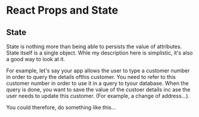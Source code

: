 <style>
code {
    font-family: monospace;
} 
</style>

# React Props and State

## State
State is nothing more than being able to persists the value of attributes.  State itself is a single object.  Whle my description here is simplistic, it's also a good way to look at it.

For example, let's say your app allows the user to type a customer number in order to query the details ofthis customer.  You need to refer to this customer number in order to use it in a query to tyour database.  When the query is done, you want to save the value of the custoer details inc ase the user needs to update this customer.  (For example, a change of address...).

You could therefore, do something like this...

```


```
